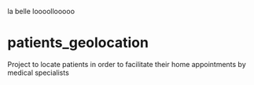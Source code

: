la belle loooollooooo

# patients_geolocation
Project to locate patients in order to facilitate their home appointments by medical specialists
